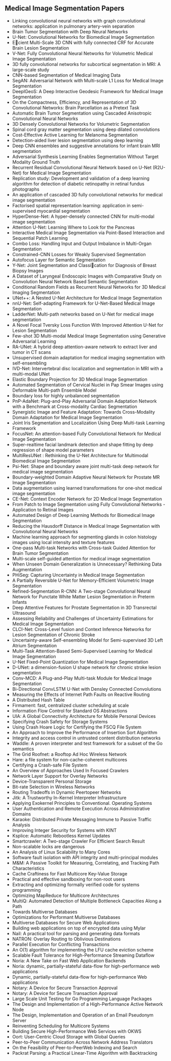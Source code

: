 <h2>Medical Image Segmentation Papers </h2>


<ul>

                             

 <li><a target="_blank" href="https://github.com/manjunath5496/Medical-Image-Segmentation-Papers/blob/master/med(1).pdf" style="text-decoration:none;">Linking convolutional neural networks with graph convolutional networks: application in pulmonary artery-vein separation</a></li>

 <li><a target="_blank" href="https://github.com/manjunath5496/Medical-Image-Segmentation-Papers/blob/master/med(2).pdf" style="text-decoration:none;">Brain Tumor Segmentation with Deep Neural Networks</a></li>

<li><a target="_blank" href="https://github.com/manjunath5496/Medical-Image-Segmentation-Papers/blob/master/med(3).pdf" style="text-decoration:none;">U-Net: Convolutional Networks for Biomedical Image Segmentation</a></li>
 <li><a target="_blank" href="https://github.com/manjunath5496/Medical-Image-Segmentation-Papers/blob/master/med(4).pdf" style="text-decoration:none;">Ecient Multi-Scale 3D CNN with fully connected CRF for Accurate Brain Lesion Segmentation</a></li>                              
<li><a target="_blank" href="https://github.com/manjunath5496/Medical-Image-Segmentation-Papers/blob/master/med(5).pdf" style="text-decoration:none;">V-Net: Fully Convolutional Neural Networks for Volumetric Medical Image Segmentation</a></li>
<li><a target="_blank" href="https://github.com/manjunath5496/Medical-Image-Segmentation-Papers/blob/master/med(6).pdf" style="text-decoration:none;">3D fully convolutional networks for subcortical segmentation in MRI: A large-scale study</a></li>
 <li><a target="_blank" href="https://github.com/manjunath5496/Medical-Image-Segmentation-Papers/blob/master/med(7).pdf" style="text-decoration:none;">CNN-based Segmentation of Medical Imaging Data</a></li>

 <li><a target="_blank" href="https://github.com/manjunath5496/Medical-Image-Segmentation-Papers/blob/master/med(8).pdf" style="text-decoration:none;"> SegAN: Adversarial Network with Multi-scale L1 Loss for Medical Image Segmentation </a></li>
   <li><a target="_blank" href="https://github.com/manjunath5496/Medical-Image-Segmentation-Papers/blob/master/med(9).pdf" style="text-decoration:none;">DeepIGeoS: A Deep Interactive Geodesic Framework for Medical Image Segmentation</a></li>
  
   
 <li><a target="_blank" href="https://github.com/manjunath5496/Medical-Image-Segmentation-Papers/blob/master/med(10).pdf" style="text-decoration:none;">On the Compactness, Efficiency, and Representation of 3D Convolutional Networks: Brain Parcellation as a Pretext Task</a></li>                              
<li><a target="_blank" href="https://github.com/manjunath5496/Medical-Image-Segmentation-Papers/blob/master/med(11).pdf" style="text-decoration:none;">Automatic Brain Tumor Segmentation using Cascaded Anisotropic Convolutional Neural Networks</a></li>
<li><a target="_blank" href="https://github.com/manjunath5496/Medical-Image-Segmentation-Papers/blob/master/med(12).pdf" style="text-decoration:none;">3D Densely Convolutional Networks for Volumetric Segmentation</a></li>
<li><a target="_blank" href="https://github.com/manjunath5496/Medical-Image-Segmentation-Papers/blob/master/med(13).pdf" style="text-decoration:none;">Spinal cord gray matter segmentation using deep dilated convolutions</a></li>

<li><a target="_blank" href="https://github.com/manjunath5496/Medical-Image-Segmentation-Papers/blob/master/med(14).pdf" style="text-decoration:none;">Cost-Effective Active Learning for Melanoma Segmentation</a></li>
                              
<li><a target="_blank" href="https://github.com/manjunath5496/Medical-Image-Segmentation-Papers/blob/master/med(15).pdf" style="text-decoration:none;">Detection-aided liver lesion segmentation using deep learning</a></li>

<li><a target="_blank" href="https://github.com/manjunath5496/Medical-Image-Segmentation-Papers/blob/master/med(16).pdf" style="text-decoration:none;">Deep CNN ensembles and suggestive annotations for infant brain MRI segmentation</a></li>

  <li><a target="_blank" href="https://github.com/manjunath5496/Medical-Image-Segmentation-Papers/blob/master/med(17).pdf" style="text-decoration:none;">Adversarial Synthesis Learning Enables Segmentation Without Target Modality Ground Truth</a></li>   
  
<li><a target="_blank" href="https://github.com/manjunath5496/Medical-Image-Segmentation-Papers/blob/master/med(18).pdf" style="text-decoration:none;">Recurrent Residual Convolutional Neural Network based on U-Net (R2U-Net) for Medical Image Segmentation</a></li> 

  
<li><a target="_blank" href="https://github.com/manjunath5496/Medical-Image-Segmentation-Papers/blob/master/med(19).pdf" style="text-decoration:none;">Replication study: Development and validation of a deep learning algorithm for detection of diabetic retinopathy in retinal fundus photographs</a></li> 

<li><a target="_blank" href="https://github.com/manjunath5496/Medical-Image-Segmentation-Papers/blob/master/med(20).pdf" style="text-decoration:none;">An application of cascaded 3D fully convolutional networks for medical image segmentation</a></li>

<li><a target="_blank" href="https://github.com/manjunath5496/Medical-Image-Segmentation-Papers/blob/master/med(21).pdf" style="text-decoration:none;">Factorised spatial representation learning: application in semi-supervised myocardial segmentation</a></li>
<li><a target="_blank" href="https://github.com/manjunath5496/Medical-Image-Segmentation-Papers/blob/master/med(22).pdf" style="text-decoration:none;">HyperDense-Net: A hyper-densely connected CNN for multi-modal image segmentation</a></li> 
 <li><a target="_blank" href="https://github.com/manjunath5496/Medical-Image-Segmentation-Papers/blob/master/med(23).pdf" style="text-decoration:none;">Attention U-Net:
Learning Where to Look for the Pancreas</a></li> 
 

   <li><a target="_blank" href="https://github.com/manjunath5496/Medical-Image-Segmentation-Papers/blob/master/med(24).pdf" style="text-decoration:none;">Interactive Medical Image Segmentation via Point-Based Interaction and Sequential Patch Learning</a></li>
 
   <li><a target="_blank" href="https://github.com/manjunath5496/Medical-Image-Segmentation-Papers/blob/master/med(25).pdf" style="text-decoration:none;">Combo Loss: Handling Input and Output Imbalance in Multi-Organ Segmentation</a></li>                              
 <li><a target="_blank" href="https://github.com/manjunath5496/Medical-Image-Segmentation-Papers/blob/master/med(26).pdf" style="text-decoration:none;">Constrained-CNN Losses for Weakly Supervised Segmentation</a></li>
 <li><a target="_blank" href="https://github.com/manjunath5496/Medical-Image-Segmentation-Papers/blob/master/med(27).pdf" style="text-decoration:none;">Autofocus Layer for Semantic Segmentation</a></li>
   
 
   <li><a target="_blank" href="https://github.com/manjunath5496/Medical-Image-Segmentation-Papers/blob/master/med(28).pdf" style="text-decoration:none;">Y-Net: Joint Segmentation and Classication for Diagnosis of Breast Biopsy Images</a></li>
 
   <li><a target="_blank" href="https://github.com/manjunath5496/Medical-Image-Segmentation-Papers/blob/master/med(29).pdf" style="text-decoration:none;">A Dataset of Laryngeal Endoscopic Images with Comparative Study on Convolution Neural Network Based Semantic Segmentation </a></li>                              

  <li><a target="_blank" href="https://github.com/manjunath5496/Medical-Image-Segmentation-Papers/blob/master/med(30).pdf" style="text-decoration:none;">Conditional Random Fields as Recurrent Neural Networks for 3D Medical Imaging Segmentation</a></li>
 
   <li><a target="_blank" href="https://github.com/manjunath5496/Medical-Image-Segmentation-Papers/blob/master/med(31).pdf" style="text-decoration:none;">UNet++: A Nested U-Net Architecture for Medical Image Segmentation</a></li> 
    <li><a target="_blank" href="https://github.com/manjunath5496/Medical-Image-Segmentation-Papers/blob/master/med(32).pdf" style="text-decoration:none;">nnU-Net: Self-adapting Framework for U-Net-Based Medical Image Segmentation</a></li> 

   <li><a target="_blank" href="https://github.com/manjunath5496/Medical-Image-Segmentation-Papers/blob/master/med(33).pdf" style="text-decoration:none;">LadderNet: Multi-path networks based on U-Net for medical image segmentation</a></li>                              

  <li><a target="_blank" href="https://github.com/manjunath5496/Medical-Image-Segmentation-Papers/blob/master/med(34).pdf" style="text-decoration:none;">A Novel Focal Tversky Loss Function With Improved Attention U-Net for Lesion Segmentation</a></li> 
 
  <li><a target="_blank" href="https://github.com/manjunath5496/Medical-Image-Segmentation-Papers/blob/master/med(35).pdf" style="text-decoration:none;">Few-shot 3D Multi-modal Medical Image Segmentation using Generative Adversarial Learning</a></li> 

  <li><a target="_blank" href="https://github.com/manjunath5496/Medical-Image-Segmentation-Papers/blob/master/med(36).pdf" style="text-decoration:none;">RA-UNet: A hybrid deep attention-aware network to extract liver and tumor in CT scans</a></li> 
 
<li><a target="_blank" href="https://github.com/manjunath5496/Medical-Image-Segmentation-Papers/blob/master/med(37).pdf" style="text-decoration:none;">Unsupervised domain adaptation for medical imaging segmentation with self-ensembling</a></li>
 <li><a target="_blank" href="https://github.com/manjunath5496/Medical-Image-Segmentation-Papers/blob/master/med(38).pdf" style="text-decoration:none;">IVD-Net: Intervertebral disc localization and segmentation in MRI with a multi-modal UNet</a></li>
<li><a target="_blank" href="https://github.com/manjunath5496/Medical-Image-Segmentation-Papers/blob/master/med(39).pdf" style="text-decoration:none;">Elastic Boundary Projection for 3D Medical Image Segmentation</a></li>
 <li><a target="_blank" href="https://github.com/manjunath5496/Medical-Image-Segmentation-Papers/blob/master/med(40).pdf" style="text-decoration:none;">Automated Segmentation of Cervical Nuclei in Pap Smear Images using Deformable Multi-path Ensemble Model</a></li>                              
<li><a target="_blank" href="https://github.com/manjunath5496/Medical-Image-Segmentation-Papers/blob/master/med(41).pdf" style="text-decoration:none;">Boundary loss for highly unbalanced segmentation</a></li>
<li><a target="_blank" href="https://github.com/manjunath5496/Medical-Image-Segmentation-Papers/blob/master/med(42).pdf" style="text-decoration:none;">PnP-AdaNet: Plug-and-Play Adversarial Domain Adaptation Network with a Benchmark at Cross-modality Cardiac Segmentation</a></li>
 
  <li><a target="_blank" href="https://github.com/manjunath5496/Medical-Image-Segmentation-Papers/blob/master/med(43).pdf" style="text-decoration:none;">Synergistic Image and Feature Adaptation: Towards Cross-Modality Domain Adaptation for Medical Image Segmentation</a></li>
 <li><a target="_blank" href="https://github.com/manjunath5496/Medical-Image-Segmentation-Papers/blob/master/med(44).pdf" style="text-decoration:none;">Joint Iris Segmentation and Localization Using Deep Multi-task Learning Framework</a></li>
   <li><a target="_blank" href="https://github.com/manjunath5496/Medical-Image-Segmentation-Papers/blob/master/med(45).pdf" style="text-decoration:none;">FocusNet: An attention-based Fully Convolutional Network for Medical Image Segmentation</a></li>  
   
<li><a target="_blank" href="https://github.com/manjunath5496/Medical-Image-Segmentation-Papers/blob/master/med(46).pdf" style="text-decoration:none;">Super-realtime facial landmark detection and shape fitting by deep regression of shape model parameters</a></li> 
                             
<li><a target="_blank" href="https://github.com/manjunath5496/Medical-Image-Segmentation-Papers/blob/master/med(47).pdf" style="text-decoration:none;">MultiResUNet : Rethinking the U-Net Architecture for Multimodal Biomedical Image Segmentation</a></li>
<li><a target="_blank" href="https://github.com/manjunath5496/Medical-Image-Segmentation-Papers/blob/master/med(48).pdf" style="text-decoration:none;">Psi-Net: Shape and boundary aware joint multi-task deep network for medical image segmentation</a></li>

<li><a target="_blank" href="https://github.com/manjunath5496/Medical-Image-Segmentation-Papers/blob/master/med(49).pdf" style="text-decoration:none;">Boundary-weighted Domain Adaptive Neural Network for Prostate MR Image Segmentation</a></li>
                              
<li><a target="_blank" href="https://github.com/manjunath5496/Medical-Image-Segmentation-Papers/blob/master/med(50).pdf" style="text-decoration:none;">Data augmentation using learned transformations for one-shot medical image segmentation</a></li>
<li><a target="_blank" href="https://github.com/manjunath5496/Medical-Image-Segmentation-Papers/blob/master/med(51).pdf" style="text-decoration:none;">CE-Net: Context Encoder Network for 2D Medical Image Segmentation</a></li>
<li><a target="_blank" href="https://github.com/manjunath5496/Medical-Image-Segmentation-Papers/blob/master/med(52).pdf" style="text-decoration:none;">From Patch to Image Segmentation using Fully Convolutional Networks - Application to Retinal Images</a></li>

<li><a target="_blank" href="https://github.com/manjunath5496/Medical-Image-Segmentation-Papers/blob/master/med(53).pdf" style="text-decoration:none;">Automated Design of Deep Learning Methods for Biomedical Image Segmentation</a></li>
 
<li><a target="_blank" href="https://github.com/manjunath5496/Medical-Image-Segmentation-Papers/blob/master/med(54).pdf" style="text-decoration:none;">Reducing the Hausdorff Distance in Medical Image Segmentation with Convolutional Neural Networks </a></li>

<li><a target="_blank" href="https://github.com/manjunath5496/Medical-Image-Segmentation-Papers/blob/master/med(55).pdf" style="text-decoration:none;">Machine learning approach for segmenting glands in colon histology images using local intensity and texture features</a></li>
 
  <li><a target="_blank" href="https://github.com/manjunath5496/Medical-Image-Segmentation-Papers/blob/master/med(56).pdf" style="text-decoration:none;">One-pass Multi-task Networks with Cross-task Guided Attention for Brain Tumor Segmentation </a></li>                              

  <li><a target="_blank" href="https://github.com/manjunath5496/Medical-Image-Segmentation-Papers/blob/master/med(57).pdf" style="text-decoration:none;">Multi-scale self-guided attention for medical image segmentation</a></li>
 
   <li><a target="_blank" href="https://github.com/manjunath5496/Medical-Image-Segmentation-Papers/blob/master/med(58).pdf" style="text-decoration:none;">When Unseen Domain Generalization is Unnecessary? Rethinking Data Augmentation</a></li>
    <li><a target="_blank" href="https://github.com/manjunath5496/Medical-Image-Segmentation-Papers/blob/master/med(59).pdf" style="text-decoration:none;">PHiSeg: Capturing Uncertainty in Medical Image Segmentation</a></li>
 
  <li><a target="_blank" href="https://github.com/manjunath5496/Medical-Image-Segmentation-Papers/blob/master/med(60).pdf" style="text-decoration:none;">A Partially Reversible U-Net for Memory-Efficient Volumetric Image Segmentation </a></li>
 
   <li><a target="_blank" href="https://github.com/manjunath5496/Medical-Image-Segmentation-Papers/blob/master/med(61).pdf" style="text-decoration:none;">Refined-Segmentation R-CNN: A Two-stage Convolutional Neural Network for Punctate White Matter Lesion Segmentation in Preterm Infants</a></li>
 
   <li><a target="_blank" href="https://github.com/manjunath5496/Medical-Image-Segmentation-Papers/blob/master/med(62).pdf" style="text-decoration:none;">Deep Attentive Features for Prostate Segmentation in 3D Transrectal Ultrasound</a></li>
 
   <li><a target="_blank" href="https://github.com/manjunath5496/Medical-Image-Segmentation-Papers/blob/master/med(63).pdf" style="text-decoration:none;">Assessing Reliability and Challenges of Uncertainty Estimations for Medical Image Segmentation</a></li>                              

  <li><a target="_blank" href="https://github.com/manjunath5496/Medical-Image-Segmentation-Papers/blob/master/med(64).pdf" style="text-decoration:none;">CLCI-Net: Cross-Level fusion and Context Inference Networks for Lesion Segmentation of Chronic Stroke</a></li>
 
   <li><a target="_blank" href="https://github.com/manjunath5496/Medical-Image-Segmentation-Papers/blob/master/med(65).pdf" style="text-decoration:none;">Uncertainty-aware Self-ensembling Model for Semi-supervised 3D Left Atrium Segmentation</a></li> 

   <li><a target="_blank" href="https://github.com/manjunath5496/Medical-Image-Segmentation-Papers/blob/master/med(66).pdf" style="text-decoration:none;">Multi-Task Attention-Based Semi-Supervised Learning for Medical Image Segmentation</a></li> 
 
   <li><a target="_blank" href="https://github.com/manjunath5496/Medical-Image-Segmentation-Papers/blob/master/med(67).pdf" style="text-decoration:none;">U-Net Fixed-Point Quantization for Medical Image Segmentation</a></li>                              

  <li><a target="_blank" href="https://github.com/manjunath5496/Medical-Image-Segmentation-Papers/blob/master/med(68).pdf" style="text-decoration:none;">D-UNet: a dimension-fusion U shape network for chronic stroke lesion segmentation</a></li> 
 
  
   <li><a target="_blank" href="https://github.com/manjunath5496/Medical-Image-Segmentation-Papers/blob/master/med(69).pdf" style="text-decoration:none;">Conv-MCD: A Plug-and-Play Multi-task Module for Medical Image Segmentation</a></li>                              

  <li><a target="_blank" href="https://github.com/manjunath5496/Medical-Image-Segmentation-Papers/blob/master/med(70).pdf" style="text-decoration:none;">Bi-Directional ConvLSTM U-Net with Densley Connected Convolutions</a></li> 
  
 
 <li><a target="_blank" href="https://github.com/manjunath5496/Medical-Image-Segmentation-Papers/blob/master/med(71).pdf" style="text-decoration:none;">Measuring the Effects of Internet Path Faults on
Reactive Routing</a></li>
 
 <li><a target="_blank" href="https://github.com/manjunath5496/Medical-Image-Segmentation-Papers/blob/master/med(72).pdf" style="text-decoration:none;">A Distributed Hash Table</a></li> 
 
 
 <li><a target="_blank" href="https://github.com/manjunath5496/Medical-Image-Segmentation-Papers/blob/master/med(73).pdf" style="text-decoration:none;">Firmament: fast, centralized cluster scheduling at scale</a></li>
  <li><a target="_blank" href="https://github.com/manjunath5496/Medical-Image-Segmentation-Papers/blob/master/med(74).pdf" style="text-decoration:none;">Information Flow Control for Standard OS Abstractions</a></li>
    <li><a target="_blank" href="https://github.com/manjunath5496/Medical-Image-Segmentation-Papers/blob/master/med(75).pdf" style="text-decoration:none;">UIA: A Global Connectivity Architecture
for Mobile Personal Devices</a></li>                        
<li><a target="_blank" href="https://github.com/manjunath5496/Medical-Image-Segmentation-Papers/blob/master/med(76).pdf" style="text-decoration:none;">Specifying Crash Safety for Storage Systems</a></li>

 <li><a target="_blank" href="https://github.com/manjunath5496/Medical-Image-Segmentation-Papers/blob/master/med(77).pdf" style="text-decoration:none;">Using Crash Hoare Logic for Certifying the FSCQ File System</a></li> 
 
 
 <li><a target="_blank" href="https://github.com/manjunath5496/Medical-Image-Segmentation-Papers/blob/master/med(78).pdf" style="text-decoration:none;">An Approach to Improve the Performance
of Insertion Sort Algorithm</a></li>
  <li><a target="_blank" href="https://github.com/manjunath5496/Medical-Image-Segmentation-Papers/blob/master/med(79).pdf" style="text-decoration:none;">Integrity and access control in untrusted content distribution networks</a></li>


 <li><a target="_blank" href="https://github.com/manjunath5496/Medical-Image-Segmentation-Papers/blob/master/med(80).pdf" style="text-decoration:none;">Waddle: A proven interpreter and test framework
for a subset of the Go semantics</a></li> 
 
 
 <li><a target="_blank" href="https://github.com/manjunath5496/Medical-Image-Segmentation-Papers/blob/master/med(81).pdf" style="text-decoration:none;">The Grid Roofnet:
a Rooftop Ad Hoc Wireless Network</a></li>
  <li><a target="_blank" href="https://github.com/manjunath5496/Medical-Image-Segmentation-Papers/blob/master/med(82).pdf" style="text-decoration:none;">Hare: a file system for non-cache-coherent multicores</a></li>

 <li><a target="_blank" href="https://github.com/manjunath5496/Medical-Image-Segmentation-Papers/blob/master/med(83).pdf" style="text-decoration:none;">Certifying a Crash-safe File System</a></li>
  <li><a target="_blank" href="https://github.com/manjunath5496/Medical-Image-Segmentation-Papers/blob/master/med(84).pdf" style="text-decoration:none;">An Overview of Approaches Used In Focused Crawlers</a></li>

 <li><a target="_blank" href="https://github.com/manjunath5496/Medical-Image-Segmentation-Papers/blob/master/med(85).pdf" style="text-decoration:none;">Network Layer Support for Overlay Networks</a></li>
  <li><a target="_blank" href="https://github.com/manjunath5496/Medical-Image-Segmentation-Papers/blob/master/med(86).pdf" style="text-decoration:none;">Device-Transparent Personal Storage</a></li>

 <li><a target="_blank" href="https://github.com/manjunath5496/Medical-Image-Segmentation-Papers/blob/master/med(87).pdf" style="text-decoration:none;">Bit-rate Selection in Wireless Networks</a></li>
  <li><a target="_blank" href="https://github.com/manjunath5496/Medical-Image-Segmentation-Papers/blob/master/med(88).pdf" style="text-decoration:none;">Routing Tradeoffs in Dynamic Peer­to­peer Networks</a></li>
  <li><a target="_blank" href="https://github.com/manjunath5496/Medical-Image-Segmentation-Papers/blob/master/med(89).pdf" style="text-decoration:none;">Jitk: A Trustworthy In-Kernel Interpreter Infrastructure</a></li>
  
  
  <li><a target="_blank" href="https://github.com/manjunath5496/Medical-Image-Segmentation-Papers/blob/master/med(90).pdf" style="text-decoration:none;"> Applying Exokernel Principles to Conventional. Operating Systems</a></li>
  <li><a target="_blank" href="https://github.com/manjunath5496/Medical-Image-Segmentation-Papers/blob/master/med(91).pdf" style="text-decoration:none;">User Authentication and Remote Execution
Across Administrative Domains</a></li>

 <li><a target="_blank" href="https://github.com/manjunath5496/Medical-Image-Segmentation-Papers/blob/master/med(92).pdf" style="text-decoration:none;">Karaoke: Distributed Private Messaging
Immune to Passive Traffic Analysis</a></li>
  <li><a target="_blank" href="https://github.com/manjunath5496/Medical-Image-Segmentation-Papers/blob/master/med(93).pdf" style="text-decoration:none;"> Improving Integer Security for Systems with KINT</a></li>
  <li><a target="_blank" href="https://github.com/manjunath5496/Medical-Image-Segmentation-Papers/blob/master/med(94).pdf" style="text-decoration:none;">Ksplice: Automatic Rebootless Kernel Updates</a></li> 
  
   <li><a target="_blank" href="https://github.com/manjunath5496/Medical-Image-Segmentation-Papers/blob/master/med(95).pdf" style="text-decoration:none;">Smartcrawler: A Two-stage Crawler For Efficient Search Result</a></li>  
  
<li><a target="_blank" href="https://github.com/manjunath5496/Medical-Image-Segmentation-Papers/blob/master/med(96).pdf" style="text-decoration:none;">Non-scalable locks are dangerous</a></li> 
  
  
<li><a target="_blank" href="https://github.com/manjunath5496/Medical-Image-Segmentation-Papers/blob/master/med(97).pdf" style="text-decoration:none;">An Analysis of Linux Scalability to Many Cores</a></li>


 <li><a target="_blank" href="https://github.com/manjunath5496/Medical-Image-Segmentation-Papers/blob/master/med(98).pdf" style="text-decoration:none;">Software fault isolation with
API integrity and multi-principal modules</a></li> 
  
   <li><a target="_blank" href="https://github.com/manjunath5496/Medical-Image-Segmentation-Papers/blob/master/med(99).pdf" style="text-decoration:none;">M&M: A Passive Toolkit for Measuring, Correlating, and Tracking Path Characteristics</a></li>  
  
<li><a target="_blank" href="https://github.com/manjunath5496/Medical-Image-Segmentation-Papers/blob/master/med(100).pdf" style="text-decoration:none;">Cache Craftiness for Fast Multicore Key-Value Storage</a></li>  
  
 <li><a target="_blank" href="https://github.com/manjunath5496/Medical-Image-Segmentation-Papers/blob/master/med(101).pdf" style="text-decoration:none;">Practical and effective sandboxing for non-root users</a></li> 
  
   <li><a target="_blank" href="https://github.com/manjunath5496/Medical-Image-Segmentation-Papers/blob/master/med(102).pdf" style="text-decoration:none;">Extracting and optimizing formally verified code for systems programming</a></li> 
  
   
 <li><a target="_blank" href="https://github.com/manjunath5496/Medical-Image-Segmentation-Papers/blob/master/med(103).pdf" style="text-decoration:none;">Optimizing MapReduce for Multicore Architectures </a></li> 
  
   <li><a target="_blank" href="https://github.com/manjunath5496/Medical-Image-Segmentation-Papers/blob/master/med(104).pdf" style="text-decoration:none;">MultiQ: Automated Detection of
Multiple Bottleneck Capacities Along a Path</a></li>  
   
 <li><a target="_blank" href="https://github.com/manjunath5496/Medical-Image-Segmentation-Papers/blob/master/med(105).pdf" style="text-decoration:none;">Towards Multiverse Databases</a></li> 
 
<li><a target="_blank" href="https://github.com/manjunath5496/Medical-Image-Segmentation-Papers/blob/master/med(106).pdf" style="text-decoration:none;">Optimizations for Performant Multiverse Databases</a></li> 
  
   <li><a target="_blank" href="https://github.com/manjunath5496/Medical-Image-Segmentation-Papers/blob/master/med(107).pdf" style="text-decoration:none;">Multiverse Databases for Secure Web Applications</a></li> 
  
   
 <li><a target="_blank" href="https://github.com/manjunath5496/Medical-Image-Segmentation-Papers/blob/master/med(108).pdf" style="text-decoration:none;">Building web applications on top of encrypted data using Mylar</a></li> 
  
   <li><a target="_blank" href="https://github.com/manjunath5496/Medical-Image-Segmentation-Papers/blob/master/med(109).pdf" style="text-decoration:none;">Nail: A practical tool for parsing and generating data formats</a></li>  
   
 <li><a target="_blank" href="https://github.com/manjunath5496/Medical-Image-Segmentation-Papers/blob/master/med(110).pdf" style="text-decoration:none;">NATRON: Overlay Routing to Oblivious Destinations </a></li>  
   
<li><a target="_blank" href="https://github.com/manjunath5496/Medical-Image-Segmentation-Papers/blob/master/med(111).pdf" style="text-decoration:none;">Parallel Execution for Conflicting Transactions</a></li> 
  
   
 <li><a target="_blank" href="https://github.com/manjunath5496/Medical-Image-Segmentation-Papers/blob/master/med(112).pdf" style="text-decoration:none;">An O(1) algorithm for implementing the LFU
cache eviction scheme</a></li> 
  
   <li><a target="_blank" href="https://github.com/manjunath5496/Medical-Image-Segmentation-Papers/blob/master/med(113).pdf" style="text-decoration:none;">Scalable Fault Tolerance for High-Performance Streaming Dataflow</a></li>  
   
<li><a target="_blank" href="https://github.com/manjunath5496/Medical-Image-Segmentation-Papers/blob/master/med(114).pdf" style="text-decoration:none;">Noria: A New Take on Fast Web Application Backends</a></li>
 <li><a target="_blank" href="https://github.com/manjunath5496/Medical-Image-Segmentation-Papers/blob/master/med(115).pdf" style="text-decoration:none;">Noria: dynamic, partially-stateful data-flow
for high-performance web applications</a></li>  
   
 <li><a target="_blank" href="https://github.com/manjunath5496/Medical-Image-Segmentation-Papers/blob/master/med(116).pdf" style="text-decoration:none;">Dynamic, partially-stateful data-flow for
high-performance Web applications</a></li>   
   
   <li><a target="_blank" href="https://github.com/manjunath5496/Medical-Image-Segmentation-Papers/blob/master/med(117).pdf" style="text-decoration:none;">Notary: A Device for Secure Transaction Approval</a></li>  
   
 <li><a target="_blank" href="https://github.com/manjunath5496/Medical-Image-Segmentation-Papers/blob/master/med(118).pdf" style="text-decoration:none;">Notary: A Device for Secure Transaction Approval</a></li>  
   
  <li><a target="_blank" href="https://github.com/manjunath5496/Medical-Image-Segmentation-Papers/blob/master/med(119).pdf" style="text-decoration:none;">Large Scale Unit Testing for Go Programming Language Packages</a></li> 
  
   <li><a target="_blank" href="https://github.com/manjunath5496/Medical-Image-Segmentation-Papers/blob/master/med(120).pdf" style="text-decoration:none;">The Design and Implementation of a
High-Performance Active Network Node</a></li>  
   
 <li><a target="_blank" href="https://github.com/manjunath5496/Medical-Image-Segmentation-Papers/blob/master/med(121).pdf" style="text-decoration:none;">The Design, Implementation and Operation
of an Email Pseudonym Server</a></li>   
   
   <li><a target="_blank" href="https://github.com/manjunath5496/Medical-Image-Segmentation-Papers/blob/master/med(122).pdf" style="text-decoration:none;">Reinventing Scheduling for Multicore Systems </a></li>  
     
<li><a target="_blank" href="https://github.com/manjunath5496/Medical-Image-Segmentation-Papers/blob/master/med(123).pdf" style="text-decoration:none;">Building Secure High-Performance Web Services with OKWS</a></li>  
   
 <li><a target="_blank" href="https://github.com/manjunath5496/Medical-Image-Segmentation-Papers/blob/master/med(124).pdf" style="text-decoration:none;">Oort: User-Centric Cloud Storage with Global Queries</a></li>   
   
   <li><a target="_blank" href="https://github.com/manjunath5496/Medical-Image-Segmentation-Papers/blob/master/med(125).pdf" style="text-decoration:none;">Peer-to-Peer Communication Across Network Address Translators</a></li>   
   
   <li><a target="_blank" href="https://github.com/manjunath5496/Medical-Image-Segmentation-Papers/blob/master/med(126).pdf" style="text-decoration:none;">On the Feasibility of Peer-to-PeerWeb Indexing and Search</a></li> 
   
<li><a target="_blank" href="https://github.com/manjunath5496/Medical-Image-Segmentation-Papers/blob/master/med(127).pdf" style="text-decoration:none;">Packrat Parsing:
a Practical Linear-Time Algorithm with Backtracking</a></li>  
   
 </ul>
